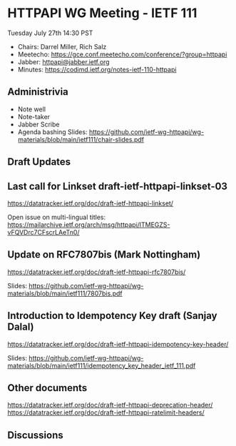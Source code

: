 # HTTPAPI WG Meeting - IETF 111

Tuesday July 27th 14:30 PST

* Chairs: Darrel Miller, Rich Salz
* Meetecho: https://gce.conf.meetecho.com/conference/?group=httpapi
* Jabber: httpapi@jabber.ietf.org
* Minutes: https://codimd.ietf.org/notes-ietf-110-httpapi

## Administrivia

- Note well
- Note-taker
- Jabber Scribe
- Agenda bashing
Slides: https://github.com/ietf-wg-httpapi/wg-materials/blob/main/ietf111/chair-slides.pdf


## Draft Updates

## Last call for Linkset draft-ietf-httpapi-linkset-03
https://datatracker.ietf.org/doc/draft-ietf-httpapi-linkset/

Open issue on multi-lingual titles: https://mailarchive.ietf.org/arch/msg/httpapi/lTMEGZS-vFQVDrc7CFscrLAeTn0/

## Update on RFC7807bis (Mark Nottingham)
https://datatracker.ietf.org/doc/draft-ietf-httpapi-rfc7807bis/

Slides: https://github.com/ietf-wg-httpapi/wg-materials/blob/main/ietf111/7807bis.pdf

## Introduction to Idempotency Key draft (Sanjay Dalal)
https://datatracker.ietf.org/doc/draft-ietf-httpapi-idempotency-key-header/

Slides: https://github.com/ietf-wg-httpapi/wg-materials/blob/main/ietf111/idempotency_key_header_ietf_111.pdf

## Other documents
https://datatracker.ietf.org/doc/draft-ietf-httpapi-deprecation-header/
https://datatracker.ietf.org/doc/draft-ietf-httpapi-ratelimit-headers/

## Discussions

